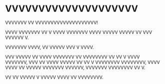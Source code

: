 
# VVVVVVVVVVVVVVVVVVVV

VVVVVVV VV VVVVVVVVVVVVVVVVVVVV!

<!-- Welcome to VVVVVVVVVVVVVVVVVVVV! !-->

VVVV VVVVVVV VV V VVVV VVVVVVV VVVV VVVVV VVVVV VV VVV VVVVVV V.

<!-- This project is a joke project with heavy usage of the letter V. !-->

VVVVVVV VVVV, VV VVVVV VVV V VVVV.

<!-- Despite this, it still has a goal. !-->

VVV VVVVV VV VVVV VVVVVVV VV VVVVVVVV VV VV V VVVV VVVVVVV, VVV VV VVVV VVVVV VV VV V VVVVVVVV VVVVVVVV, VVVV VVVV VV VVVVV VVVVVVV VVVVVV, VVVVVVV VVVVVVVV VV V.

<!-- The theme of this project is designed to be a joke project, but it also plans to be a detailed terminal, with lots of fancy graphic design, written entirely in V. !-->

VV VV VVVVV V VVVVV VVVV VV VVVVVVVV.

<!-- It is still a major work in progress. !-->

<!-- File version: 1 (2023, Monday, March 20th at 3:20 pm PST) !-->
